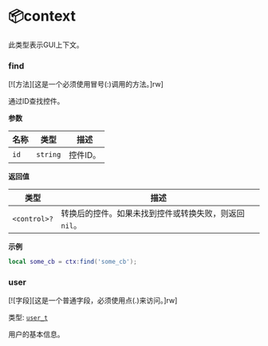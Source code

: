 # 📦context

此类型表示GUI上下文。

### find

[![方法][这是一个必须使用冒号(:)调用的方法。]rw]

通过ID查找控件。

**参数**

| 名称 | 类型 | 描述 |
| ---- | ---- | ----------- |
| `id` | `string` | 控件ID。 |

**返回值**

| 类型 | 描述 |
| ---- | ----------- |
| `<control>?` | 转换后的控件。如果未找到控件或转换失败，则返回 `nil`。 |

**示例**

```lua
local some_cb = ctx:find('some_cb');
```

### user

[![字段][这是一个普通字段，必须使用点(.)来访问。]rw]

类型: [`user_t`](/api/gui/context/user-t "此类型表示基本用户信息。")

用户的基本信息。